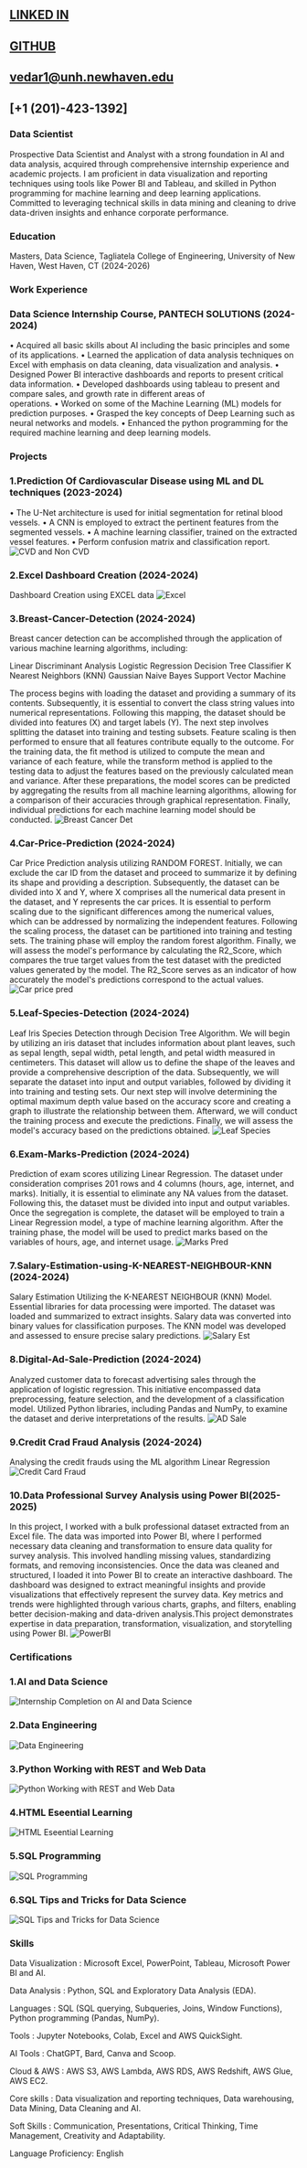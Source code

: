 
## [LINKED IN](https://www.linkedin.com/in/venkataudaykumaredara/)
## [GITHUB](https://github.com/Uday-71755)
## [vedar1@unh.newhaven.edu](https://outlook.office365.com/mail/)
## [+1 (201)-423-1392]


### Data Scientist

Prospective Data Scientist and Analyst with a strong foundation in AI and data analysis, acquired through comprehensive 
internship experience and academic projects. I am proficient in data visualization and reporting techniques using tools like 
Power BI and Tableau, and skilled in Python programming for machine learning and deep learning applications. Committed 
to leveraging technical skills in data mining and cleaning to drive data-driven insights and enhance corporate performance.


### Education

Masters, Data Science, Tagliatela College of Engineering, University of New Haven, West Haven, CT (2024-2026)


### Work Experience

### Data Science Internship Course, PANTECH SOLUTIONS (2024-2024)
• Acquired all basic skills about AI including the basic principles and some of its applications. 
• Learned the application of data analysis techniques on Excel with emphasis on data cleaning, data visualization and analysis. 
• Designed Power BI interactive dashboards and reports to present critical data information. 
• Developed dashboards using tableau to present and compare sales, and growth rate in different areas of     
operations. 
• Worked on some of the Machine Learning (ML) models for prediction purposes. 
• Grasped the key concepts of Deep Learning such as neural networks and models. 
• Enhanced the python programming for the required machine learning and deep learning models.

### Projects

### 1.Prediction Of Cardiovascular Disease using ML and DL techniques (2023-2024)                   
• The U-Net architecture is used for initial segmentation for retinal blood vessels. 
• A CNN is employed to extract the pertinent features from the segmented vessels. 
• A machine learning classifier, trained on the extracted vessel features. 
• Perform confusion matrix and classification report.
![CVD and Non CVD](https://github.com/user-attachments/assets/a733264c-78ee-4ba5-b0ce-187fe908bf20)


### 2.Excel Dashboard Creation (2024-2024)
Dashboard Creation using EXCEL data
![Excel](https://github.com/user-attachments/assets/f25eb9ba-acf0-4eba-a85b-e0e54a2879b1)


### 3.Breast-Cancer-Detection (2024-2024)
Breast cancer detection can be accomplished through the application of various machine learning algorithms, including:

Linear Discriminant Analysis
Logistic Regression
Decision Tree Classifier
K Nearest Neighbors (KNN)
Gaussian Naive Bayes
Support Vector Machine

The process begins with loading the dataset and providing a summary of its contents. Subsequently, it is essential to convert the class string values into numerical representations. Following this mapping, the dataset should be divided into features (X) and target labels (Y). The next step involves splitting the dataset into training and testing subsets. Feature scaling is then performed to ensure that all features contribute equally to the outcome. For the training data, the fit method is utilized to compute the mean and variance of each feature, while the transform method is applied to the testing data to adjust the features based on the previously calculated mean and variance. After these preparations, the model scores can be predicted by aggregating the results from all machine learning algorithms, allowing for a comparison of their accuracies through graphical representation. Finally, individual predictions for each machine learning model should be conducted.
![Breast Cancer Det](https://github.com/user-attachments/assets/55af3d4b-babf-4f94-b400-36cef6c55a50)


### 4.Car-Price-Prediction (2024-2024)
Car Price Prediction analysis utilizing RANDOM FOREST. Initially, we can exclude the car ID from the dataset and proceed to summarize it by defining its shape and providing a description. Subsequently, the dataset can be divided into X and Y, where X comprises all the numerical data present in the dataset, and Y represents the car prices. It is essential to perform scaling due to the significant differences among the numerical values, which can be addressed by normalizing the independent features. Following the scaling process, the dataset can be partitioned into training and testing sets. The training phase will employ the random forest algorithm. Finally, we will assess the model's performance by calculating the R2_Score, which compares the true target values from the test dataset with the predicted values generated by the model. The R2_Score serves as an indicator of how accurately the model's predictions correspond to the actual values.
![Car price pred](https://github.com/user-attachments/assets/83343609-362d-46b8-83a0-fc5eec0df845)


### 5.Leaf-Species-Detection (2024-2024)
Leaf Iris Species Detection through Decision Tree Algorithm. We will begin by utilizing an iris dataset that includes information about plant leaves, such as sepal length, sepal width, petal length, and petal width measured in centimeters. This dataset will allow us to define the shape of the leaves and provide a comprehensive description of the data. Subsequently, we will separate the dataset into input and output variables, followed by dividing it into training and testing sets. Our next step will involve determining the optimal maximum depth value based on the accuracy score and creating a graph to illustrate the relationship between them. Afterward, we will conduct the training process and execute the predictions. Finally, we will assess the model's accuracy based on the predictions obtained.
![Leaf Species](https://github.com/user-attachments/assets/5965ca47-8125-400d-9e03-f9c0c8f39b78)


### 6.Exam-Marks-Prediction (2024-2024)
Prediction of exam scores utilizing Linear Regression. The dataset under consideration comprises 201 rows and 4 columns (hours, age, internet, and marks). Initially, it is essential to eliminate any NA values from the dataset. Following this, the dataset must be divided into input and output variables. Once the segregation is complete, the dataset will be employed to train a Linear Regression model, a type of machine learning algorithm. After the training phase, the model will be used to predict marks based on the variables of hours, age, and internet usage.
![Marks Pred](https://github.com/user-attachments/assets/d7d44bd3-319c-4b36-85e4-d7d60a2162b6)


### 7.Salary-Estimation-using-K-NEAREST-NEIGHBOUR-KNN (2024-2024)
Salary Estimation Utilizing the K-NEAREST NEIGHBOUR (KNN) Model. Essential libraries for data processing were imported. The dataset was loaded and summarized to extract insights. Salary data was converted into binary values for classification purposes. The KNN model was developed and assessed to ensure precise salary predictions.
![Salary Est](https://github.com/user-attachments/assets/ae936bc3-0a91-43b5-a913-8b41e90b27a3)


### 8.Digital-Ad-Sale-Prediction (2024-2024)
Analyzed customer data to forecast advertising sales through the application of logistic regression. This initiative encompassed data preprocessing, feature selection, and the development of a classification model. Utilized Python libraries, including Pandas and NumPy, to examine the dataset and derive interpretations of the results.
![AD Sale](https://github.com/user-attachments/assets/417989e0-7915-42a4-ad66-877c02ea5541)


### 9.Credit Crad Fraud Analysis (2024-2024)
Analysing the credit frauds using the ML algorithm Linear Regression
![Credit Card Fraud](https://github.com/user-attachments/assets/fa536bd5-ecad-4d45-872d-9ba6276bb72b)


### 10.Data Professional Survey Analysis using Power BI(2025-2025)
In this project, I worked with a bulk professional dataset extracted from an Excel file. The data was imported into Power BI, where I performed necessary data cleaning and transformation to ensure data quality for survey analysis. This involved handling missing values, standardizing formats, and removing inconsistencies.
Once the data was cleaned and structured, I loaded it into Power BI to create an interactive dashboard. The dashboard was designed to extract meaningful insights and provide visualizations that effectively represent the survey data. Key metrics and trends were highlighted through various charts, graphs, and filters, enabling better decision-making and data-driven analysis.This project demonstrates expertise in data preparation, transformation, visualization, and storytelling using Power BI.
![PowerBI](https://github.com/user-attachments/assets/c7f51cba-16de-47e2-bfff-3b7994f75a3c)


### Certifications

### 1.AI and Data Science
![Internship Completion on AI and Data Science](https://github.com/user-attachments/assets/f5cbf3da-db57-4a97-b606-d618c1adb5cd)

### 2.Data Engineering
![Data Engineering](https://github.com/user-attachments/assets/eb6275f8-e6d0-452c-a2c6-c8a5c20e2df9)

### 3.Python Working with REST and Web Data
![Python Working with REST and Web Data](https://github.com/user-attachments/assets/8d9389e5-1dc1-4674-ae46-6836b39275a8)

### 4.HTML Eseential Learning
![HTML Eseential Learning](https://github.com/user-attachments/assets/e8591c18-70ac-497c-bde9-538be2ac44f3)

### 5.SQL Programming
![SQL Programming](https://github.com/user-attachments/assets/6cbbb5b7-edab-4ca0-a4b7-75382429a767)

### 6.SQL Tips and Tricks for Data Science
![SQL Tips and Tricks for Data Science](https://github.com/user-attachments/assets/4c609f8e-4721-4f96-a28f-8e453e921f9a)


### Skills

Data Visualization  : Microsoft Excel, PowerPoint, Tableau, Microsoft Power BI and AI.

Data Analysis       : Python, SQL and Exploratory Data Analysis (EDA). 

Languages           : SQL (SQL querying, Subqueries, Joins, Window Functions), Python programming (Pandas, NumPy). 

Tools               : Jupyter Notebooks, Colab, Excel and AWS QuickSight. 

AI Tools            : ChatGPT, Bard, Canva and Scoop. 

Cloud & AWS         : AWS S3, AWS Lambda, AWS RDS, AWS Redshift, AWS Glue, AWS EC2. 

Core skills         : Data visualization and reporting techniques, Data warehousing, Data Mining, Data Cleaning and AI.

Soft Skills         : Communication, Presentations, Critical Thinking, Time Management, Creativity and Adaptability. 

Language Proficiency: English



















